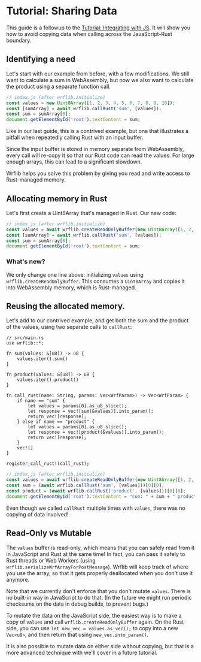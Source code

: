 # Tutorial: Sharing Data

This guide is a followup to the [Tutorial: Integrating with JS](./tutorial_js_rust_bridge.md). It will show you how to avoid copying data when calling across the JavaScript-Rust boundary.

## Identifying a need
Let's start with our example from before, with a few modifications. We still want to calculate a sum in WebAssembly, but now we also want to calculate the product using a separate function call.
```js
// index.js (after wrflib.initialize)
const values = new Uint8Array([1, 2, 3, 4, 5, 6, 7, 8, 9, 10]);
const [sumArray] = await wrflib.callRust('sum', [values]);
const sum = sumArray[0];
document.getElementById('root').textContent = sum;
```
Like in our last guide, this is a contrived example, but one that illustrates a pitfall when repeatedly calling Rust with an input buffer.

Since the input buffer is stored in memory separate from WebAssembly, every call will re-copy it so that our Rust code can read the values. For large enough arrays, this can lead to a significant slowdown.

Wrflib helps you solve this problem by giving you read and write access to Rust-managed memory.

## Allocating memory in Rust
Let's first create a Uint8Array that's managed in Rust. Our new code:
```js
// index.js (after wrflib.initialize)
const values = await wrflib.createReadOnlyBuffer(new Uint8Array([1, 2, 3, 4, 5, 6, 7, 8, 9, 10]));
const [sumArray] = await wrflib.callRust('sum', [values]);
const sum = sumArray[0];
document.getElementById('root').textContent = sum;
```

### What's new?
We only change one line above: initializing `values` using `wrflib.createReadOnlyBuffer`. This consumes a `Uint8Array` and copies it into WebAssembly memory, which is Rust-managed.

## Reusing the allocated memory.
Let's add to our contrived example, and get both the sum and the product of the values, using two separate calls to `callRust`:

```rust,noplayground
// src/main.rs
use wrflib::*;

fn sum(values: &[u8]) -> u8 {
    values.iter().sum()
}

fn product(values: &[u8]) -> u8 {
    values.iter().product()
}

fn call_rust(name: String, params: Vec<WrfParam>) -> Vec<WrfParam> {
    if name == "sum" {
        let values = params[0].as_u8_slice();
        let response = vec![sum(&values)].into_param();
        return vec![response];
    } else if name == "product" {
        let values = params[0].as_u8_slice();
        let response = vec![product(&values)].into_param();
        return vec![response];
    }
    vec![]
}

register_call_rust!(call_rust);
```

```js
// index.js (after wrflib.initialize)
const values = await wrflib.createReadOnlyBuffer(new Uint8Array([1, 2, 3, 4, 5, 6, 7, 8, 9, 10]));
const sum = (await wrflib.callRust('sum', [values]))[0][0];
const product = (await wrflib.callRust('product', [values]))[0][0];
document.getElementById('root').textContent = "sum: " + sum + " product: " + product;
```

Even though we called `callRust` multiple times with `values`, there was no copying of data involved!

## Read-Only vs Mutable
The `values` buffer is read-only, which means that you can safely read from it in JavaScript and Rust at the same time! In fact, you can pass it safely to Rust threads or Web Workers (using `wrflib.serializeWrfArrayForPostMessage`). Wrflib will keep track of where you use the array, so that it gets properly deallocated when you don't use it anymore.

Note that we currently don't enforce that you don't mutate `values`. There is no built-in way in JavaScript to do that. (In the future we might run periodic checksums on the data in debug builds, to prevent bugs.)

To mutate the data on the JavaScript side, the easiest way is to make a copy of `values` and call `wrflib.createReadOnlyBuffer` again. On the Rust side, you can use `let new_vec = values.as_vec();` to copy into a new `Vec<u8>`, and then return that using `new_vec.into_param()`.

It is also possible to mutate data on either side without copying, but that is a more advanced technique with we'll cover in a future tutorial.
